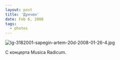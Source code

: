 ```yaml
---
layout: post
title: 'Дунчен'
date: Feb 6, 2008
tags:
  - photos
---
```


![lg-3182001-sapegin-artem-20d-2008-01-26-4.jpg](upload://lg-3182001-sapegin-artem-20d-2008-01-26-4.jpg)

С концерта Musica Radicum.
